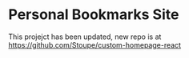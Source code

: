 # Personal Bookmarks Site

This projejct has been updated, new repo is at https://github.com/Stoupe/custom-homepage-react
